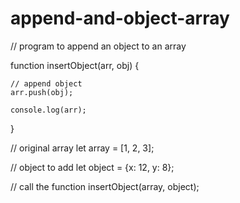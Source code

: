 # append-and-object-array
// program to append an object to an array

function insertObject(arr, obj) {

    // append object
    arr.push(obj);
    
    console.log(arr);
}

// original array
let array = [1, 2, 3];

// object to add
let object = {x: 12, y: 8};

// call the function
insertObject(array, object);
